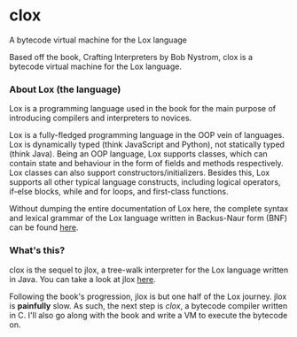 # clox
A bytecode virtual machine for the Lox language

Based off the book, Crafting Interpreters by Bob Nystrom, clox is a bytecode virtual machine for the Lox language.

### About Lox (the language)
Lox is a programming language used in the book for the main purpose of introducing compilers and interpreters to novices.

Lox is a fully-fledged programming language in the OOP vein of languages. Lox is dynamically typed (think JavaScript and Python), not statically typed (think Java).
Being an OOP language, Lox supports classes, which can contain state and behaviour in the form of fields and methods respectively.
Lox classes can also support constructors/initializers. Besides this, Lox supports all other typical language constructs, including logical operators, if-else blocks,
while and for loops, and first-class functions.

Without dumping the entire documentation of Lox here, the complete syntax and lexical grammar of the Lox language written in Backus-Naur form (BNF)
can be found [here](https://craftinginterpreters.com/appendix-i.html).

### What's this?
clox is the sequel to jlox, a tree-walk interpreter for the Lox language written in Java. You can take a look at jlox [here](https://github.com/Silvernitro/jlox).

Following the book's progression, jlox is but one half of the Lox journey. jlox is **painfully** slow. As such, the next step is *clox*, a bytecode compiler written 
in C. I'll also go along with the book and write a VM to execute the bytecode on.

